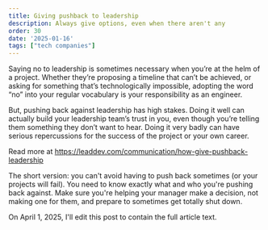 ```yaml
---
title: Giving pushback to leadership
description: Always give options, even when there aren't any
order: 30
date: '2025-01-16'
tags: ["tech companies"]
---
```


Saying no to leadership is sometimes necessary when you’re at the helm of a project. Whether they’re proposing a timeline that can’t be achieved, or asking for something that’s technologically impossible, adopting the word “no” into your regular vocabulary is your responsibility as an engineer. 

But, pushing back against leadership has high stakes. Doing it well can actually build your leadership team’s trust in you, even though you’re telling them something they don’t want to hear. Doing it very badly can have serious repercussions for the success of the project or your own career. 

Read more at https://leaddev.com/communication/how-give-pushback-leadership

The short version: you can't avoid having to push back sometimes (or your projects will fail). You need to know exactly what and who you're pushing back against. Make sure you're helping your manager make a decision, not making one for them, and prepare to sometimes get totally shut down.

On April 1, 2025, I'll edit this post to contain the full article text.